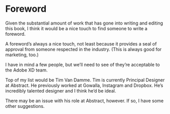Foreword
========

<!-- 152 Words -->

Given the substantial amount of work that has gone into writing and editing this book, I think it would be a nice touch to find someone to write a foreword.

A foreword’s always a nice touch, not least because it provides a seal of approval from someone respected in the industry. (This is always good for marketing, too.)

I have in mind a few people, but we’ll need to see of they’re acceptable to the Adobe XD team.

Top of my list would be Tim Van Damme. Tim is currently Principal Designer at Abstract. He previously worked at Gowalla, Instagram and Dropbox. He’s incredibly talented designer and I think he’d be ideal.

There may be an issue with his role at Abstract, however. If so, I have some other suggestions.

<!--

We might also ask:

+ Dan Mall, SuperFriendly · https://danmall.me
+ Pete Smart, Fi · https://petesmart.co.uk
+ Wilson Miner, Stripe · https://wilsonminer.com

-->